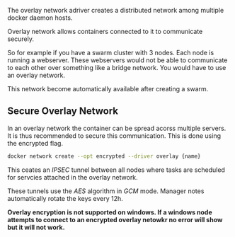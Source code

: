 The overlay network adriver creates a distributed network among multiple docker daemon hosts.

Overlay network allows containers connected to it to communicate securely.

So for example if you have a swarm cluster with 3 nodes. Each node is running a webserver. These webservers would not be able to communicate to each other over something like a bridge network. You would have to use an overlay network.

This network become automatically available after creating a swarm.

## Secure Overlay Network

In an overlay network the container can be spread acorss multiple servers. It is thus recommended to secure this communication. This is done using the encrypted flag.

```sh
docker network create --opt encrypted --driver overlay {name}
```

This ceates an *IPSEC* tunnel between all nodes where tasks are scheduled for servcies attached in the overlay network.

These tunnels use the *AES* algorithm in *GCM* mode. Manager notes automatically rotate the keys every 12h.

**Overlay encryption is not supported on windows. If a windows node attempts to connect to an encrypted overlay netowkr no error will show but it will not work.**
